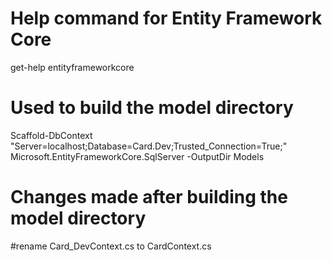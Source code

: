 ﻿# Help command for Entity Framework Core
get-help entityframeworkcore

# Used to build the model directory
Scaffold-DbContext "Server=localhost;Database=Card.Dev;Trusted_Connection=True;" Microsoft.EntityFrameworkCore.SqlServer -OutputDir Models

# Changes made after building the model directory
#rename Card_DevContext.cs to CardContext.cs